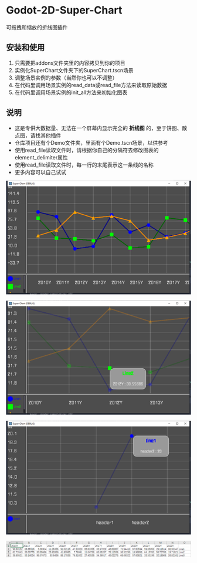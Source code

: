 # Godot-2D-Super-Chart
可拖拽和缩放的折线图插件

## 安装和使用
1. 只需要把addons文件夹里的内容拷贝到你的项目
2. 实例化SuperChart文件夹下的SuperChart.tscn场景
3. 调整场景实例的参数（当然你也可以不调整）
4. 在代码里调用场景实例的read_data或read_file方法来读取原始数据
5. 在代码里调用场景实例的init_all方法来初始化图表

## 说明
- 这是专供大数据量、无法在一个屏幕内显示完全的 **折线图** 的，至于饼图、散点图，请找其他插件
- 仓库项目还有个Demo文件夹，里面有个Demo.tscn场景，以供参考
- 使用read_file读取文件时，请根据你自己的分隔符去修改图表的element_delimiter属性
- 使用read_file读取文件时，每一行的末尾表示这一条线的名称
- 更多内容可以自己试试

![图1](./Demo/1.png)

![图2](./Demo/2.png)

![图3](./Demo/3.png)

![图4](./Demo/4.png)
